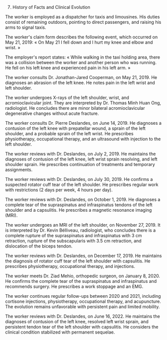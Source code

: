 7. History of Facts and Clinical Evolution

The worker is employed as a dispatcher for taxis and limousines. His duties consist of remaining outdoors, pointing to direct passengers, and raising his arms to signal taxis.

The worker's claim form describes the following event, which occurred on May 21, 2019:
 « On May 21 I fell down and I hurt my knee and elbow and wrist. »

The employer's report states:
 « While walking in the taxi holding area, there was a collision between the worker and another person who was running. He fell on his left knee and experienced pain in his left arm. »

The worker consults Dr. Jonathan-Jared Cooperman, on May 21, 2019. He diagnoses an abrasion of the left knee. He notes pain in the left wrist and left shoulder.

The worker undergoes X-rays of the left shoulder, wrist, and acromioclavicular joint. They are interpreted by Dr. Thomas Minh Huan Ong, radiologist. He concludes there are minor bilateral acromioclavicular degenerative changes without acute fracture.

The worker consults Dr. Pierre Deslandes, on June 14, 2019. He diagnoses a contusion of the left knee with prepatellar wound, a sprain of the left shoulder, and a probable sprain of the left wrist. He prescribes physiotherapy, occupational therapy, and an ultrasound with injection to the left shoulder.

The worker reviews with Dr. Deslandes, on July 2, 2019. He maintains the diagnoses of contusion of the left knee, left wrist sprain resolving, and left shoulder sprain. He prescribes continuation of treatments and temporary assignments.

The worker reviews with Dr. Deslandes, on July 30, 2019. He confirms a suspected rotator cuff tear of the left shoulder. He prescribes regular work with restrictions (2 days per week, 4 hours per day).

The worker reviews with Dr. Deslandes, on October 1, 2019. He diagnoses a complete tear of the supraspinatus and infraspinatus tendons of the left shoulder and a capsulitis. He prescribes a magnetic resonance imaging (MRI).

The worker undergoes an MRI of the left shoulder, on November 27, 2019. It is interpreted by Dr. Kevin Bélliveau, radiologist, who concludes there is a complete rupture of the supraspinatus and infraspinatus with 3 cm retraction, rupture of the subscapularis with 3.5 cm retraction, and dislocation of the biceps tendon.

The worker reviews with Dr. Deslandes, on December 17, 2019. He maintains the diagnosis of rotator cuff tear of the left shoulder with capsulitis. He prescribes physiotherapy, occupational therapy, and injections.

The worker meets Dr. Ziad Mehio, orthopedic surgeon, on January 8, 2020. He confirms the complete tear of the supraspinatus and infraspinatus and recommends surgery. He prescribes a work stoppage and an EMG.

The worker continues regular follow-ups between 2020 and 2021, including cortisone injections, physiotherapy, occupational therapy, and acupuncture. The evolution remains unfavorable with persistent pain and limited mobility.

The worker reviews with Dr. Deslandes, on June 16, 2022. He maintains the diagnoses of contusion of the left knee, resolved left wrist sprain, and persistent tendon tear of the left shoulder with capsulitis. He considers the clinical condition stabilized with permanent sequelae.
